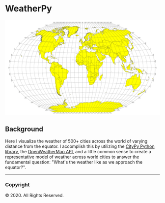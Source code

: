 # WeatherPy

![Equator](../Images/equatorsign.png)

## Background
Here I visualize the weather of 500+ cities across the world of varying distance from the equator. I accomplish this by utilizing the [CityPy Python library](https://pypi.python.org/pypi/citipy), the [OpenWeatherMap API](https://openweathermap.org/api), and a little common sense to create a representative model of weather across world cities to answer the fundamental question: "What's the weather like as we approach the equator?".

---
### Copyright
© 2020. All Rights Reserved.
